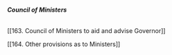 ###### **Council of Ministers**

[[163. Council of Ministers to aid and advise Governor]]

[[164. Other provisions as to Ministers]]